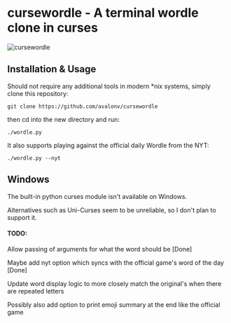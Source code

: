 # cursewordle - A terminal wordle clone in curses

![cursewordle](https://user-images.githubusercontent.com/29720696/184530270-8387aa1e-8f16-469e-9d8a-fd9131c1c3c6.GIF)

## Installation & Usage
Should not require any additional tools in modern \*nix systems, simply clone this repository:

`git clone https://github.com/avalonv/cursewordle`

then cd into the new directory and run:

`./wordle.py`

It also supports playing against the official daily Wordle from the NYT:

`./wordle.py --nyt`
####

## Windows
The built-in python curses module isn't available on Windows.

Alternatives such as Uni-Curses seem to be unreliable, so I don't plan to support it.

#### TODO:
Allow passing of arguments for what the word should be [Done]

Maybe add nyt option which syncs with the official game's word of the day [Done]

Update word display logic to more closely match the original's when there are repeated letters

Possibly also add option to print emoji summary at the end like the official game
